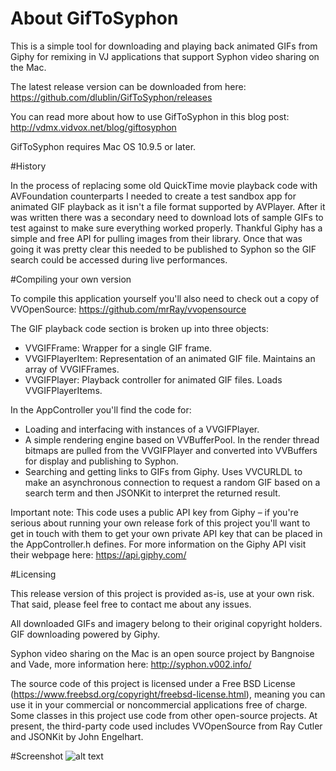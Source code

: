 # About GifToSyphon
This is a simple tool for downloading and playing back animated GIFs from Giphy for remixing in VJ applications that support Syphon video sharing on the Mac.

The latest release version can be downloaded from here:
https://github.com/dlublin/GifToSyphon/releases

You can read more about how to use GifToSyphon in this blog post:
http://vdmx.vidvox.net/blog/giftosyphon

GifToSyphon requires Mac OS 10.9.5 or later.


#History

In the process of replacing some old QuickTime movie playback code with AVFoundation counterparts I needed to create a test sandbox app for animated GIF playback as it isn't a file format supported by AVPlayer. After it was written there was a secondary need to download lots of sample GIFs to test against to make sure everything worked properly. Thankful Giphy has a simple and free API for pulling images from their library. Once that was going it was pretty clear this needed to be published to Syphon so the GIF search could be accessed during live performances.


#Compiling your own version

To compile this application yourself you'll also need to check out a copy of VVOpenSource:
https://github.com/mrRay/vvopensource

The GIF playback code section is broken up into three objects:
- VVGIFFrame: Wrapper for a single GIF frame.
- VVGIFPlayerItem: Representation of an animated GIF file. Maintains an array of VVGIFFrames.
- VVGIFPlayer: Playback controller for animated GIF files. Loads VVGIFPlayerItems.

In the AppController you'll find the code for:
- Loading and interfacing with instances of a VVGIFPlayer.
- A simple rendering engine based on VVBufferPool. In the render thread bitmaps are pulled from the VVGIFPlayer and converted into VVBuffers for display and publishing to Syphon.
- Searching and getting links to GIFs from Giphy. Uses VVCURLDL to make an asynchronous connection to request a random GIF based on a search term and then JSONKit to interpret the returned result.

Important note: This code uses a public API key from Giphy – if you're serious about running your own release fork of this project you'll want to get in touch with them to get your own private API key that can be placed in the AppController.h defines. For more information on the Giphy API visit their webpage here: https://api.giphy.com/


#Licensing

This release version of this project is provided as-is, use at your own risk. That said, please feel free to contact me about any issues.

All downloaded GIFs and imagery belong to their original copyright holders. GIF downloading powered by Giphy.

Syphon video sharing on the Mac is an open source project by Bangnoise and Vade, more information here: http://syphon.v002.info/

The source code of this project is licensed under a Free BSD License (https://www.freebsd.org/copyright/freebsd-license.html), meaning you can use it in your commercial or noncommercial applications free of charge. Some classes in this project use code from other open-source projects. At present, the third-party code used includes VVOpenSource from Ray Cutler and JSONKit by John Engelhart.


#Screenshot
![alt text](https://github.com/dlublin/GifToSyphon/blob/master/GifToSyphon/Screenshots/GifToSyphonScreenshot.png "GifToSyphon Screenshot")
